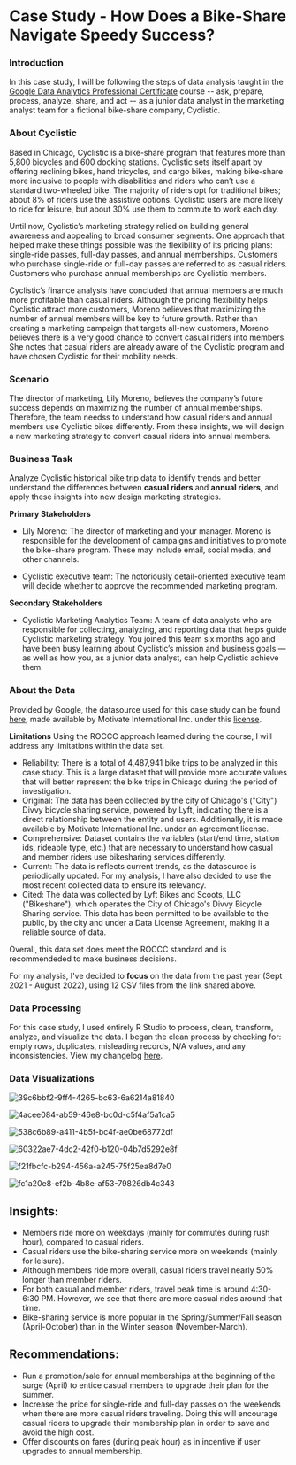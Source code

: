 # Case Study - How Does a Bike-Share Navigate Speedy Success?
### Introduction
In this case study, I will be following the steps of data analysis taught in the [Google Data Analytics Professional Certificate](https://www.coursera.org/professional-certificates/google-data-analytics?utm_source=google&utm_medium=institutions&utm_campaign=gwgsite-gDigital-paidha-sem-bk-gen-exa-glp-br-null&_ga=2.244797261.950290879.1660862123-1096932820.1658185357&_gac=1.149812676.1658444207.Cj0KCQjw8uOWBhDXARIsAOxKJ2HwpFHSnMZDJDQv74Qkx3-MUYDeY6LNt4vm-XZ9zN0puUniH0tZM0kaAlafEALw_wcB) course -- ask, prepare, process, analyze, share, and act -- as a junior data analyst in the marketing analyst team for a fictional bike-share company, Cyclistic. 

### About Cyclistic 
Based in Chicago, Cyclistic is a bike-share program that features more than 5,800 bicycles and 600 docking stations. Cyclistic sets itself apart by offering reclining bikes, hand tricycles, and cargo bikes, making bike-share more inclusive to people with disabilities and riders who can’t use a standard two-wheeled bike. The majority of riders opt for traditional bikes; about 8% of riders use the assistive options. Cyclistic users are more likely to ride for leisure, but about 30% use them to
commute to work each day. 

Until now, Cyclistic’s marketing strategy relied on building general awareness and appealing to broad consumer segments. One approach that helped make these things possible was the flexibility of its pricing plans: single-ride passes, full-day passes, and annual memberships. Customers who purchase single-ride or full-day passes are referred to as casual riders. Customers who purchase annual memberships are Cyclistic members.

Cyclistic’s finance analysts have concluded that annual members are much more profitable than casual riders. Although the pricing flexibility helps Cyclistic attract more customers, Moreno believes that maximizing the number of annual members will be key to future growth. Rather than creating a marketing campaign that targets all-new customers, Moreno believes there is a very good chance to convert casual riders into members. She notes that casual riders are already aware of the Cyclistic program and have chosen Cyclistic for their mobility needs.


### Scenario 
The director of marketing, Lily Moreno, believes the company’s future success depends on maximizing the number of annual memberships. Therefore, the team needss to understand how casual riders and annual members use Cyclistic bikes differently. From these insights, we will design a new marketing strategy to convert casual riders into annual members. 

### Business Task 
Analyze Cyclistic historical bike trip data to identify trends and better understand the differences between **casual riders** and **annual riders**, and apply these insights into new design marketing strategies. 

**Primary Stakeholders** 

- Lily Moreno: The director of marketing and your manager. Moreno is responsible for the development of campaigns
and initiatives to promote the bike-share program. These may include email, social media, and other channels.

- Cyclistic executive team: The notoriously detail-oriented executive team will decide whether to approve the
recommended marketing program.

**Secondary Stakeholders** 

- Cyclistic Marketing Analytics Team: A team of data analysts who are responsible for collecting, analyzing, and
reporting data that helps guide Cyclistic marketing strategy. You joined this team six months ago and have been busy
learning about Cyclistic’s mission and business goals — as well as how you, as a junior data analyst, can help Cyclistic
achieve them.

### About the Data
Provided by Google, the datasource used for this case study can be found [here](https://divvy-tripdata.s3.amazonaws.com/index.html), made available by Motivate International Inc. under this [license](https://ride.divvybikes.com/data-license-agreement). 

**Limitations**
Using the ROCCC approach learned during the course, I will address any limitations within the data set. 
- Reliability: There is a total of 4,487,941 bike trips to be analyzed in this case study. This is a large dataset that will provide more accurate values that will better represent the bike trips in Chicago during the period of investigation. 
- Original: The data has been collected by the city of Chicago's ("City") Divvy bicycle sharing service, powered by Lyft, indicating there is a direct relationship between the entity and users. Additionally, it is made available by Motivate International Inc. under an agreement license. 
- Comprehensive: Dataset contains the variables (start/end time, station ids, rideable type, etc.) that are necessary to understand how casual and member riders use bikesharing services differently. 
- Current: The data is reflects current trends, as the datasource is periodically updated. For my analysis, I have also decided to use the most recent collected data to ensure its relevancy. 
- Cited: The data was collected by Lyft Bikes and Scoots, LLC ("Bikeshare"), which operates the City of Chicago's Divvy Bicycle Sharing service. This data has been permitted to be available to the public, by the city and under a Data License Agreement, making it a reliable source of data. 

Overall, this data set does meet the ROCCC standard and is recommendeded to make business decisions. 

For my analysis, I've decided to **focus** on the data from the past year (Sept 2021 - August 2022), using 12 CSV files from the link shared above. 

### Data Processing
For this case study, I used entirely R Studio to process, clean, transform, analyze, and visualize the data. I began the clean process by checking for: empty rows, duplicates, misleading records, N/A values, and any inconsistencies. View my changelog [here](https://github.com/stvceyvd/Cyclistic/blob/main/Cyclistic.R).

### Data Visualizations 

![39c6bbf2-9ff4-4265-bc63-6a6214a81840](https://user-images.githubusercontent.com/109622742/197674566-c2cf67b2-bb0e-4ab7-b0c2-5b93f99a095f.png)

![4acee084-ab59-46e8-bc0d-c5f4af5a1ca5](https://user-images.githubusercontent.com/109622742/197674577-1cc3164c-d003-4017-bfaf-3094ddbd1ea4.png)

![538c6b89-a411-4b5f-bc4f-ae0be68772df](https://user-images.githubusercontent.com/109622742/197674585-12e4484f-4f3f-4d2a-b75b-1296fda99935.png)

![60322ae7-4dc2-42f0-b120-04b7d5292e8f](https://user-images.githubusercontent.com/109622742/197674594-23e53d7c-3e69-4456-a563-c959be54d71a.png)

![f21fbcfc-b294-456a-a245-75f25ea8d7e0](https://user-images.githubusercontent.com/109622742/197674600-96c25d27-4f77-42a2-a41f-5e99a44c22a5.png)

![fc1a20e8-ef2b-4b8e-af53-79826db4c343](https://user-images.githubusercontent.com/109622742/197674610-76018608-84a5-4588-9766-a529c7c463f2.png)

## Insights: 
- Members ride more on weekdays (mainly for commutes during rush hour), compared to casual riders. 
- Casual riders use the bike-sharing service more on weekends (mainly for leisure).
- Although members ride more overall, casual riders travel nearly 50% longer than member riders. 
- For both casual and member riders, travel peak time is around 4:30-6:30 PM. However, we see that there are more casual rides around that time.   
- Bike-sharing service is more popular in the Spring/Summer/Fall season (April-October) than in the Winter season (November-March). 

## Recommendations: 
- Run a promotion/sale for annual memberships at the beginning of the surge (April) to entice casual members to upgrade their plan for the summer.  
- Increase the price for single-ride and full-day passes on the weekends when there are more casual riders traveling. Doing this will encourage casual riders to upgrade their membership plan in order to save and avoid the high cost. 
- Offer discounts on fares (during peak hour) as in incentive if user upgrades to annual membership. 

